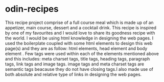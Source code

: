 # odin-recipes
This recipe project comprise of a full course meal which is made up of an appetizer, main course, dessert and a cocktail drink. This recipe is inspired by one of my favourites and I would love to share its goodness recipe with the world.
I would be using html knowledge in designing the web pages. I used the boilerplate coupled with some html elements to design this web page(s) and they are as follow: html elements<html></html>, head element <head></head> and body element <body></body>. Few tags were used within each of the elements mentioned above and this includes: meta charset tags, title tags, heading tags, paragraph tags, link tags and image tags. image tags and meta charset tags are semantic tags beacause they do not have closing tags.I also made use of both absolute and relative type of links in designing the web pages.
